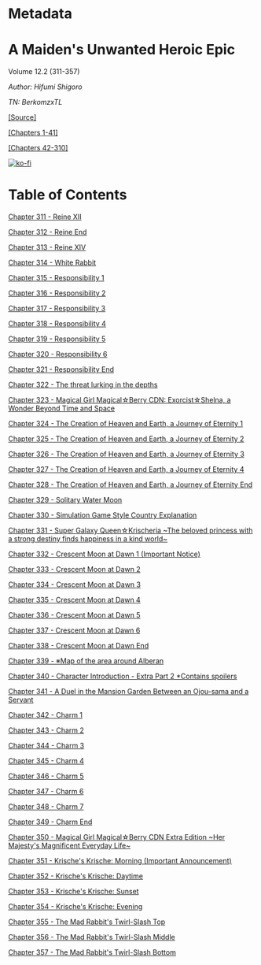 # Metadata

# A Maiden's Unwanted Heroic Epic  
  
Volume 12.2 (311-357)

_Author:_   _Hifumi Shigoro_

_TN: BerkomzxTL_

[\[Source\]](https://ncode.syosetu.com/n1184em/)

[\[Chapters 1-41\]](https://hecatescorner.wordpress.com/a-maidens-unwanted-heroic-epic/)

[\[Chapters 42-310\]](https://inoveltranslation.com/novels/a8509c16-0da1-4401-a852-14d3995077a9)


[![ko-fi](https://ko-fi.com/img/githubbutton_sm.svg)](https://ko-fi.com/I2I117SQUE)



# Table of Contents

[Chapter 311 - Reine XII](./chapters/Section0001.md)

[Chapter 312 - Reine End](./chapters/Section0002.md)

[Chapter 313 - Reine XIV](./chapters/Section0003.md)

[Chapter 314 - White Rabbit](./chapters/Section0004.md)

[Chapter 315 - Responsibility 1](./chapters/Section0005.md)

[Chapter 316 - Responsibility 2](./chapters/Section0006.md)

[Chapter 317 - Responsibility 3](./chapters/Section0007.md)

[Chapter 318 - Responsibility 4](./chapters/Section0008.md)

[Chapter 319 - Responsibility 5](./chapters/Section0009.md)

[Chapter 320 - Responsibility 6](./chapters/Section0010.md)

[Chapter 321 - Responsibility End](./chapters/Section0011.md)

[Chapter 322 - The threat lurking in the depths](./chapters/Section0012.md)

[Chapter 323 - Magical Girl Magical☆Berry CDN: Exorcist☆Shelna, a Wonder Beyond Time and Space](./chapters/Section0013.md)

[Chapter 324 - The Creation of Heaven and Earth, a Journey of Eternity 1](./chapters/Section0014.md)

[Chapter 325 - The Creation of Heaven and Earth, a Journey of Eternity 2](./chapters/Section0015.md)

[Chapter 326 - The Creation of Heaven and Earth, a Journey of Eternity 3](./chapters/Section0016.md)

[Chapter 327 - The Creation of Heaven and Earth, a Journey of Eternity 4](./chapters/Section0017.md)

[Chapter 328 - The Creation of Heaven and Earth, a Journey of Eternity End](./chapters/Section0018.md)

[Chapter 329 - Solitary Water Moon](./chapters/Section0019.md)

[Chapter 330 - Simulation Game Style Country Explanation](./chapters/Section0020.md)

[Chapter 331 - Super Galaxy Queen☆Krischeria \~The beloved princess with a strong destiny finds happiness in a kind world~](./chapters/Section0021.md)

[Chapter 332 - Crescent Moon at Dawn 1 (Important Notice)](./chapters/Section0022.md)

[Chapter 333 - Crescent Moon at Dawn 2](./chapters/Section0023.md)

[Chapter 334 - Crescent Moon at Dawn 3](./chapters/Section0024.md)

[Chapter 335 - Crescent Moon at Dawn 4](./chapters/Section0025.md)

[Chapter 336 - Crescent Moon at Dawn 5](./chapters/Section0026.md)

[Chapter 337 - Crescent Moon at Dawn 6](./chapters/Section0027.md)

[Chapter 338 - Crescent Moon at Dawn End](./chapters/Section0028.md)

[Chapter 339 - ※Map of the area around Alberan](./chapters/Section0029.md)

[Chapter 340 - Character Introduction - Extra Part 2 \*Contains spoilers](./chapters/Section0030.md)

[Chapter 341 - A Duel in the Mansion Garden Between an Ojou-sama and a Servant](./chapters/Section0031.md)

[Chapter 342 - Charm 1](./chapters/Section0032.md)

[Chapter 343 - Charm 2](./chapters/Section0033.md)

[Chapter 344 - Charm 3](./chapters/Section0034.md)

[Chapter 345 - Charm 4](./chapters/Section0035.md)

[Chapter 346 - Charm 5](./chapters/Section0036.md)

[Chapter 347 - Charm 6](./chapters/Section0037.md)

[Chapter 348 - Charm 7](./chapters/Section0038.md)

[Chapter 349 - Charm End](./chapters/Section0039.md)

[Chapter 350 - Magical Girl Magical☆Berry CDN Extra Edition \~Her Majesty's Magnificent Everyday Life~](./chapters/Section0040.md)

[Chapter 351 - Krische's Krische: Morning (Important Announcement)](./chapters/Section0041.md)

[Chapter 352 - Krische's Krische: Daytime](./chapters/Section0042.md)

[Chapter 353 - Krische's Krische: Sunset](./chapters/Section0043.md)

[Chapter 354 - Krische's Krische: Evening](./chapters/Section0044.md)

[Chapter 355 - The Mad Rabbit's Twirl-Slash Top](./chapters/Section0045.md)

[Chapter 356 - The Mad Rabbit's Twirl-Slash Middle](./chapters/Section0046.md)

[Chapter 357 - The Mad Rabbit's Twirl-Slash Bottom](./chapters/Section0047.md)
